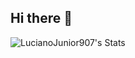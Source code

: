 ## Hi there 👋

<!--
**LucianoJunior907/LucianoJunior907** is a ✨ _special_ ✨ repository because its `README.md` (this file) appears on your GitHub profile.

Here are some ideas to get you started:

- 🔭 I’m currently working on ...
- 🌱 I’m currently learning ...
- 👯 I’m looking to collaborate on ...
- 🤔 I’m looking for help with ...
- 💬 Ask me about ...
- 📫 How to reach me: ...
- 😄 Pronouns: ...
- ⚡ Fun fact: ...
-->

![LucianoJunior907's Stats](https://github-readme-stats.vercel.app/api?username=LucianoJunior907&theme=tokyonight&show_icons=true&hide_border=true&count_private=true)
